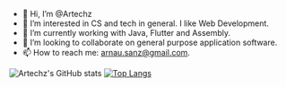 - 👋 Hi, I’m @Artechz
- 👀 I’m interested in CS and tech in general. I like Web Development.
- 🌱 I’m currently working with Java, Flutter and Assembly.
- 💞️ I’m looking to collaborate on general purpose application software.
- 📫 How to reach me: arnau.sanz@gmail.com.

![Artechz's GitHub stats](https://github-readme-stats.vercel.app/api?username=artechz&count_private=true&theme=dark)
[![Top Langs](https://github-readme-stats.vercel.app/api/top-langs/?username=artechz&layout=compact)](https://github.com/anuraghazra/github-readme-stats)
<!---
Artechz/Artechz is a ✨ special ✨ repository because its `README.md` (this file) appears on your GitHub profile.
You can click the Preview link to take a look at your changes.
--->
